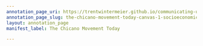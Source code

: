 ```yaml
---
annotation_page_uri: https://trentwintermeier.github.io/communicating-us-latine-activism/annotations/the-chicano-movement-today-canvas-1-socioeconomics--education--health.json
annotation_page_slug: the-chicano-movement-today-canvas-1-socioeconomics--education--health
layout: annotation_page
manifest_label: The Chicano Movement Today

---
```

